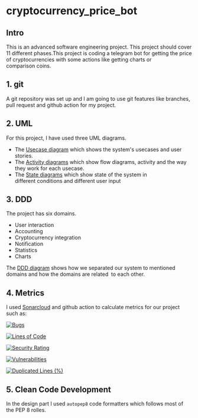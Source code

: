 # cryptocurrency_price_bot

## Intro

This is an advanced software engineering project. This project should cover 11 different phases.This project is coding a telegram bot for getting the price of cryptocurrencies with some actions like getting charts or comparison coins.

## 1. git

A git repository was set up and I am going to use git features like branches, pull request and github action for my project.

## 2. UML

For this project, I have used three UML diagrams.

<ul>
<li> The <a href="https://github.com/maryam-mohebbi/cryptocurrency_price_bot/tree/main/diagrams/usecase.md">Usecase diagram</a> which shows the system's usecases and user stories.</li>
<li> The <a href="https://github.com/maryam-mohebbi/cryptocurrency_price_bot/tree/main/diagrams/activity-diagram.md">Activity diagrams</a> which show flow diagrams, activity and the way they work for each usecase.</li>
<li> The <a href="https://github.com/maryam-mohebbi/cryptocurrency_price_bot/tree/main/diagrams/state-diagram.md">State diagrams</a> which show state of the system in different conditions and different user input</li></ul>

## 3. DDD

The project has six domains.

<ul>
<li>User interaction</li>
<li>Accounting</li>
<li>Cryptocurrency integration</li>
<li>Notification</li>
<li>Statistics</li>
<li>Charts</li>
</ul>

The
<a href="https://github.com/maryam-mohebbi/cryptocurrency_price_bot/tree/main/diagrams/ddd-diagram.md">DDD diagram</a> shows how we separated our system to mentioned domains and how the domains are related  to each other.

## 4. Metrics

I used
<a href="https://sonarcloud.io/summary/overall?id=maryam-mohebbi_cryptocurrency_price_bot">Sonarcloud</a> and github action to calculate metrics for our project such as:

[![Bugs](https://sonarcloud.io/api/project_badges/measure?project=maryam-mohebbi_cryptocurrency_price_bot&metric=bugs)](https://sonarcloud.io/summary/new_code?id=maryam-mohebbi_cryptocurrency_price_bot)

[![Lines of Code](https://sonarcloud.io/api/project_badges/measure?project=maryam-mohebbi_cryptocurrency_price_bot&metric=ncloc)](https://sonarcloud.io/summary/new_code?id=maryam-mohebbi_cryptocurrency_price_bot)

[![Security Rating](https://sonarcloud.io/api/project_badges/measure?project=maryam-mohebbi_cryptocurrency_price_bot&metric=security_rating)](https://sonarcloud.io/summary/new_code?id=maryam-mohebbi_cryptocurrency_price_bot)

[![Vulnerabilities](https://sonarcloud.io/api/project_badges/measure?project=maryam-mohebbi_cryptocurrency_price_bot&metric=vulnerabilities)](https://sonarcloud.io/summary/new_code?id=maryam-mohebbi_cryptocurrency_price_bot)

[![Duplicated Lines (%)](https://sonarcloud.io/api/project_badges/measure?project=maryam-mohebbi_cryptocurrency_price_bot&metric=duplicated_lines_density)](https://sonarcloud.io/summary/new_code?id=maryam-mohebbi_cryptocurrency_price_bot)

## 5. Clean Code Development

In the design part I used `autopep8` code formatters which follows most of the PEP 8 rolles.

